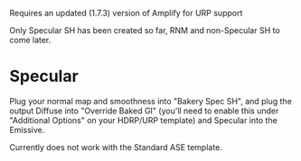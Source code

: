 Requires an updated (1.7.3) version of Amplify for URP support

Only Specular SH has been created so far, RNM and non-Specular SH to come later.

# Specular

Plug your normal map and smoothness into "Bakery Spec SH", and plug the output Diffuse into "Override Baked GI" (you'll need to enable this under "Additional Options" on your HDRP/URP template) and Specular into the Emissive.

Currently does not work with the Standard ASE template.
